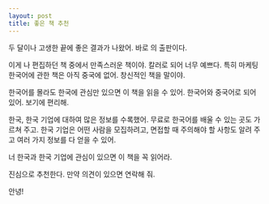 ```yaml
---
layout: post
title: 좋은 책 추천
---
```




두 달이나 고생한 끝에 좋은 결과가 나왔어. 바로 의 출판이다.

이게 나 편집하던 책 중에서 만족스러운 책이야. 칼러로 되어 너무 예쁘다. 특히 마케팅 한국어에 관한 책은 아직 중국에 없어. 창신적인 책을 말이야.

한국어를 몰라도 한국에 관심만 있으면 이 책을 읽을 수 있어. 한국어와 중국어로 되어 있어. 보기에 편리해.

한국, 한국 기업에 대하여 많은 정보를 수록했어. 무료로 한국어를 배울 수 있는 곳도 가르쳐 주고. 한국 기업은 어떤 사람을 모집하려고, 면접할 때 주의해야 할 사항도 알려 주고     여러 가지 정보를 다 얻을 수 있어.

너 한국과 한국 기업에 관심이 있으면 이 책을 꼭 읽어라.

진심으로 추천한다. 만약 의견이 있으면 연락해 줘.

안녕! 
